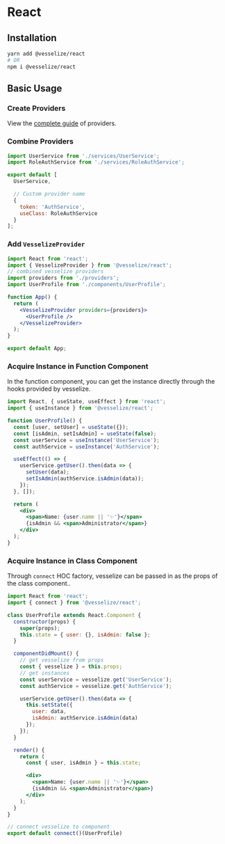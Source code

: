 # React

## Installation

```bash
yarn add @vesselize/react
# OR
npm i @vesselize/react
```

## Basic Usage

### Create Providers

View the [complete guide](./providers.md) of providers.

### Combine Providers

```js
import UserService from './services/UserService';
import RoleAuthService from './services/RoleAuthService';

export default [
  UserService,

  // Custom provider name
  {
    token: 'AuthService',
    useClass: RoleAuthService
  }
];
```

### Add `VesselizeProvider`

```jsx
import React from 'react';
import { VesselizeProvider } from '@vesselize/react';
// combined vesselize providers
import providers from './providers';
import UserProfile from './components/UserProfile';

function App() {
  return (
    <VesselizeProvider providers={providers}>
      <UserProfile />
    </VesselizeProvider>
  );
}

export default App;
```

### Acquire Instance in Function Component

In the function component, you can get the instance directly through the hooks provided by vesselize.

```jsx
import React, { useState, useEffect } from 'react';
import { useInstance } from '@vesselize/react';

function UserProfile() {
  const [user, setUser] = useState({});
  const [isAdmin, setIsAdmin] = useState(false);
  const userService = useInstance('UserService');
  const authService = useInstance('AuthService');

  useEffect(() => {
    userService.getUser().then(data => {
      setUser(data);
      setIsAdmin(authService.isAdmin(data));
    });
  }, []);

  return (
    <div>
      <span>Name: {user.name || '✨'}</span>
      {isAdmin && <span>Administrator</span>}
    </div>
  );
}
```

### Acquire Instance in Class Component

Through `connect` HOC factory, vesselize can be passed in as the props of the class component..

```jsx
import React from 'react';
import { connect } from '@vesselize/react';

class UserProfile extends React.Component {
  constructor(props) {
    super(props);
    this.state = { user: {}, isAdmin: false };
  }

  componentDidMount() {
    // get vesselize from props
    const { vesselize } = this.props;
    // get instances
    const userService = vesselize.get('UserService');
    const authService = vesselize.get('AuthService');

    userService.getUser().then(data => {
      this.setState({
        user: data,
        isAdmin: authService.isAdmin(data)
      });
    });
  }

  render() {
    return (
      const { user, isAdmin } = this.state;

      <div>
        <span>Name: {user.name || '✨'}</span>
        {isAdmin && <span>Administrator</span>}
      </div>
    );
  }
}

// connect vesselize to component
export default connect()(UserProfile)
```
